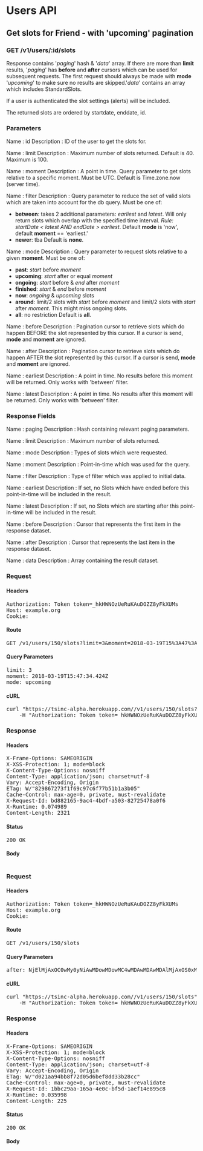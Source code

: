 # Users API

## Get slots for Friend - with &#39;upcoming&#39; pagination

### GET /v1/users/:id/slots

Response contains &#39;*paging*&#39; hash &amp; &#39;*data*&#39; array.
If there are more than **limit** results, &#39;*paging*&#39; has **before** and **after** cursors which can be used for subsequent requests. The first request should always be made with **mode** &#39;*upcoming*&#39; to make sure no results are skipped.&#39;*data*&#39; contains an array which includes StandardSlots.

If a user is authenticated the slot settings (alerts) will be included.

The returned slots are ordered by startdate, enddate, id.

### Parameters

Name : id
Description : ID of the user to get the slots for.

Name : limit
Description : Maximum number of slots returned. Default is 40. Maximum is 100.

Name : moment
Description : A point in time. Query parameter to get slots relative to a specific moment. Must be UTC.
Default is Time.zone.now (server time).

Name : filter
Description : Query parameter to reduce the set of valid slots which are taken into account for the db query. Must be one of:
- **between**: takes 2 additional parameters: *earliest* and *latest*. Will only return slots which overlap with the specified time interval. *Rule: startDate &lt; latest AND endDate &gt; earliest*. Default **mode** is &#39;now&#39;, default **moment** == &#39;earliest.&#39;
- **newer**: tba
Default is **none**.

Name : mode
Description : Query parameter to request slots relative to a given **moment**. Must be one of:
- **past**: *start* before *moment*
- **upcoming**: *start* after or equal *moment*
- **ongoing**: *start* before &amp; *end* after *moment*
- **finished**: *start* &amp; *end* before *moment*
- **now**: *ongoing* &amp; *upcoming* slots
- **around**: limit/2 slots with *start* before *moment* and limit/2 slots with *start* after *moment*. This might miss ongoing slots.
- **all**: no restriction
Default is **all**.

Name : before
Description : Pagination cursor to retrieve slots which do happen BEFORE the slot represented by this cursor. If a cursor is send, **mode** and **moment** are ignored.

Name : after
Description : Pagination cursor to retrieve slots which do happen AFTER the slot represented by this cursor. If a cursor is send, **mode** and **moment** are ignored.

Name : earliest
Description : A point in time. No results before this moment will be returned. Only works with &#39;between&#39; filter.

Name : latest
Description : A point in time. No results after this moment will be returned. Only works with &#39;between&#39; filter.


### Response Fields

Name : paging
Description : Hash containing relevant paging parameters.

Name : limit
Description : Maximum number of slots returned.

Name : mode
Description : Types of slots which were requested.

Name : moment
Description : Point-in-time which was used for the query.

Name : filter
Description : Type of filter which was applied to initial data.

Name : earliest
Description : If set, no Slots which have ended before this point-in-time will be included in the result.

Name : latest
Description : If set, no Slots which are starting after this point-in-time will be included in the result.

Name : before
Description : Cursor that represents the first item in the response dataset.

Name : after
Description : Cursor that represents the last item in the response dataset.

Name : data
Description : Array containing the result dataset.

### Request

#### Headers

<pre>Authorization: Token token=_hkHWNOzUeRuKAuDOZZ8yFkXUMs
Host: example.org
Cookie: </pre>

#### Route

<pre>GET /v1/users/150/slots?limit=3&amp;moment=2018-03-19T15%3A47%3A34.424Z&amp;mode=upcoming</pre>

#### Query Parameters

<pre>limit: 3
moment: 2018-03-19T15:47:34.424Z
mode: upcoming</pre>

#### cURL

<pre class="request">curl &quot;https://tsinc-alpha.herokuapp.com//v1/users/150/slots?limit=3&amp;moment=2018-03-19T15%3A47%3A34.424Z&amp;mode=upcoming&quot; -X GET \
	-H &quot;Authorization: Token token=_hkHWNOzUeRuKAuDOZZ8yFkXUMs&quot;</pre>

### Response

#### Headers

<pre>X-Frame-Options: SAMEORIGIN
X-XSS-Protection: 1; mode=block
X-Content-Type-Options: nosniff
Content-Type: application/json; charset=utf-8
Vary: Accept-Encoding, Origin
ETag: W/&quot;829867273f1f69c97c6f77b51b1a3b05&quot;
Cache-Control: max-age=0, private, must-revalidate
X-Request-Id: bd882165-9ac4-4bdf-a503-82725478a0f6
X-Runtime: 0.074989
Content-Length: 2321</pre>

#### Status

<pre>200 OK</pre>

#### Body

```javascript

```
### Request

#### Headers

<pre>Authorization: Token token=_hkHWNOzUeRuKAuDOZZ8yFkXUMs
Host: example.org
Cookie: </pre>

#### Route

<pre>GET /v1/users/150/slots</pre>

#### Query Parameters

<pre>after: NjElMjAxOC0wMy0yNiAwMDowMDowMC4wMDAwMDAwMDAlMjAxOS0xMC0wOSAwODo0NDowMi4wMDAwMDAwMDA=</pre>

#### cURL

<pre class="request">curl &quot;https://tsinc-alpha.herokuapp.com//v1/users/150/slots&quot; -X GET \
	-H &quot;Authorization: Token token=_hkHWNOzUeRuKAuDOZZ8yFkXUMs&quot;</pre>

### Response

#### Headers

<pre>X-Frame-Options: SAMEORIGIN
X-XSS-Protection: 1; mode=block
X-Content-Type-Options: nosniff
Content-Type: application/json; charset=utf-8
Vary: Accept-Encoding, Origin
ETag: W/&quot;d021aa94bb8f72d05d6bef8dd33b28cc&quot;
Cache-Control: max-age=0, private, must-revalidate
X-Request-Id: 1bbc29aa-165a-4e0c-bf5d-1aef14e895c8
X-Runtime: 0.035998
Content-Length: 225</pre>

#### Status

<pre>200 OK</pre>

#### Body

```javascript

```
